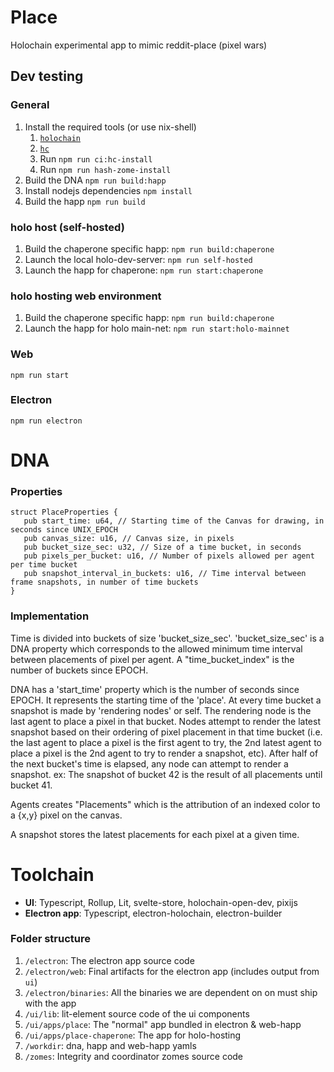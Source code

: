 # Place

Holochain experimental app to mimic reddit-place (pixel wars)
## Dev testing

### General
1. Install the required tools (or use nix-shell)
    1. [`holochain`](https://github.com/holochain/holochain)
    2. [`hc`](https://github.com/holochain/holochain/tree/develop/crates/hc)
    3. Run `npm run ci:hc-install`
    4. Run `npm run hash-zome-install`
2. Build the DNA `npm run build:happ`
3. Install nodejs dependencies `npm install`
4. Build the happ `npm run build`

### holo host (self-hosted)

1. Build the chaperone specific happ: `npm run build:chaperone`
2. Launch the local holo-dev-server: `npm run self-hosted`
3. Launch the happ for chaperone: `npm run start:chaperone`


### holo hosting web environment

1. Build the chaperone specific happ: `npm run build:chaperone`
2. Launch the happ for holo main-net: `npm run start:holo-mainnet`

### Web
`npm run start`

### Electron
`npm run electron`

# DNA

### Properties

```
struct PlaceProperties {
   pub start_time: u64, // Starting time of the Canvas for drawing, in seconds since UNIX_EPOCH
   pub canvas_size: u16, // Canvas size, in pixels
   pub bucket_size_sec: u32, // Size of a time bucket, in seconds
   pub pixels_per_bucket: u16, // Number of pixels allowed per agent per time bucket
   pub snapshot_interval_in_buckets: u16, // Time interval between frame snapshots, in number of time buckets
}
```


### Implementation

Time is divided into buckets of size 'bucket_size_sec'.
'bucket_size_sec' is a DNA property which corresponds to the allowed minimum time interval between placements of pixel per agent.
A "time_bucket_index" is the number of buckets since EPOCH.

DNA has a 'start_time' property which is the number of seconds since EPOCH.
It represents the starting time of the 'place'.
At every time bucket a snapshot is made by 'rendering nodes' or self. The rendering node is the last agent to place a pixel in that bucket. Nodes attempt to render the latest snapshot based on their ordering of pixel placement in that time bucket (i.e. the last agent to place a pixel is the first agent to try, the 2nd latest agent to place a pixel is the 2nd agent to try to render a snapshot, etc). After half of the next bucket's time is elapsed, any node can attempt to render a snapshot.
ex: The snapshot of bucket 42 is the result of all placements until bucket 41.


Agents creates "Placements" which is the attribution of an indexed color to a {x,y} pixel on the canvas.

A snapshot stores the latest placements for each pixel at a given time. 

# Toolchain

 - **UI**: Typescript, Rollup, Lit, svelte-store, holochain-open-dev, pixijs
 - **Electron app**: Typescript, electron-holochain, electron-builder

### Folder structure
1. `/electron`: The electron app source code
2. `/electron/web`: Final artifacts for the electron app (includes output from `ui`)
3. `/electron/binaries`: All the binaries we are dependent on on must ship with the app
4. `/ui/lib`: lit-element source code of the ui components
5. `/ui/apps/place`: The "normal" app bundled in electron & web-happ
6. `/ui/apps/place-chaperone`: The app for holo-hosting
7. `/workdir`: dna, happ and web-happ yamls
8. `/zomes`: Integrity and coordinator zomes source code
